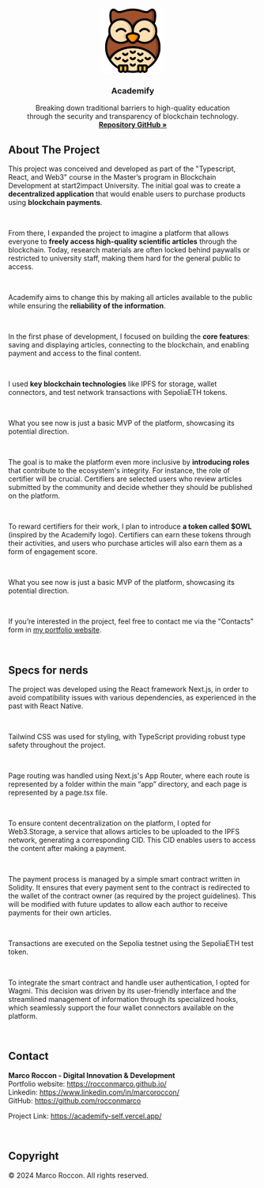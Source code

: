 <br />
<div id="readme-top" align="center">
  <a href="https://academify-self.vercel.app/">
    <img src="public/academify-logo-blank.png" alt="Logo" width="130" height="130">
  </a>

<h3 align="center">Academify</h3>

  <p align="center">
    Breaking down traditional barriers to high-quality education<br /> through the security and transparency of blockchain technology.
    <br />
    <a href="https://github.com/rocconmarco/academify"><strong>Repository GitHub »</strong></a>
    <br />
  </p>
</div>

## About The Project

This project was conceived and developed as part of the "Typescript,
            React, and Web3" course in the Master’s program in Blockchain
            Development at start2impact University. The initial goal was to
            create a <strong>decentralized application</strong> that would
            enable users to purchase products using 
            <strong>blockchain payments</strong>.

<br>

From there, I expanded the project to imagine a platform that allows
            everyone to 
            <strong>freely access high-quality scientific articles</strong> 
            through the blockchain. Today, research materials are often locked
            behind paywalls or restricted to university staff, making them hard
            for the general public to access.

<br>

Academify aims to change this by making all articles available to
            the public while ensuring the 
            <strong>reliability of the information</strong>.

<br>

In the first phase of development, I focused on building the 
            <strong>core features</strong>: saving and displaying articles,
            connecting to the blockchain, and enabling payment and access to the
            final content.
            
<br>

I used <strong>key blockchain technologies</strong> like IPFS for
            storage, wallet connectors, and test network transactions with
            SepoliaETH tokens.

<br>

What you see now is just a basic MVP of the platform, showcasing its
            potential direction.
            
<br>

The goal is to make the platform even more inclusive by 
            <strong>introducing roles</strong> that contribute to the
            ecosystem's integrity. For instance, the role of certifier will be
            crucial. Certifiers are selected users who review articles submitted
            by the community and decide whether they should be published on the
            platform.
            
<br>

To reward certifiers for their work, I plan to introduce 
            <strong>a token called $OWL</strong> (inspired by the Academify
            logo). Certifiers can earn these tokens through their activities,
            and users who purchase articles will also earn them as a form of
            engagement score.
            
<br>

What you see now is just a basic MVP of the platform, showcasing its
            potential direction.
            
<br>

If you’re interested in the project, feel free to contact me via the "Contacts" form in <a href="https://rocconmarco.github.io/">my portfolio website<a>.

<br>



## Specs for nerds

The project was developed using the React framework Next.js, in order to avoid compatibility issues with various dependencies, as experienced in the past with React Native.

<br>

Tailwind CSS was used for styling, with TypeScript providing robust type safety throughout the project.

<br>

Page routing was handled using Next.js's App Router, where each route is represented by a folder within the main “app” directory, and each page is represented by a page.tsx file.

<br>

To ensure content decentralization on the platform, I opted for Web3.Storage, a service that allows articles to be uploaded to the IPFS network, generating a corresponding CID. This CID enables users to access the content after making a payment.

<br>

The payment process is managed by a simple smart contract written in Solidity. It ensures that every payment sent to the contract is redirected to the wallet of the contract owner (as required by the project guidelines). This will be modified with future updates to allow each author to receive payments for their own articles.

<br>

Transactions are executed on the Sepolia testnet using the SepoliaETH test token.

<br>

To integrate the smart contract and handle user authentication, I opted for Wagmi. This decision was driven by its user-friendly interface and the streamlined management of information through its specialized hooks, which seamlessly support the four wallet connectors available on the platform.

<br />

## Contact

<b>Marco Roccon - Digital Innovation & Development</b><br>
Portfolio website: https://rocconmarco.github.io/<br>
Linkedin: https://www.linkedin.com/in/marcoroccon/<br>
GitHub: https://github.com/rocconmarco

Project Link: https://academify-self.vercel.app/

<br>

## Copyright

© 2024 Marco Roccon. All rights reserved.
